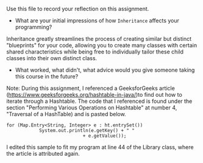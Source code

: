 Use this file to record your reflection on this assignment.

- What are your initial impressions of how `Inheritance` affects your programming?

Inheritance greatly streamlines the process of creating similar but distinct "blueprints" for your code, allowing you to create many classes with certain shared characteristics while being free to individually tailor these child classes into their own distinct class.

- What worked, what didn't, what advice would you give someone taking this course in the future?

Note: During this assignment, I referenced a GeeksforGeeks article (https://www.geeksforgeeks.org/hashtable-in-java/)to find out how to iterate through a Hashtable. The code that I referenced is found under the section "Performing Various Operations on Hashtable" at number 4, "Traversal of a HashTable) and is pasted below.

    for (Map.Entry<String, Integer> e : ht.entrySet())
                System.out.println(e.getKey() + " "
                                + e.getValue());

I edited this sample to fit my program at line 44 of the Library class, where the article is attributed again.
